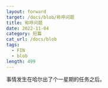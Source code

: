 ```yaml
---
layout: forward
target: /docs/blob/称呼问题
title: 称呼问题
date: 2022-11-04
category: 短篇
cat_url: /docs/blob
tags: 
  - FIN
  - blob
length: 499
---
```


事情发生在哈尔出了个一星期的任务之后。
